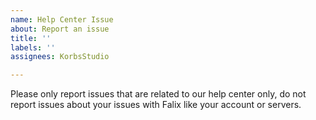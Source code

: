 ```yaml
---
name: Help Center Issue
about: Report an issue
title: ''
labels: ''
assignees: KorbsStudio

---
```


Please only report issues that are related to our help center only, do not report issues about your issues with Falix like your account or servers.
